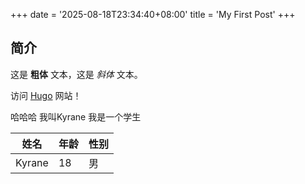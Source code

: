 +++
date = '2025-08-18T23:34:40+08:00'
title = 'My First Post'
+++

## 简介

这是 **粗体** 文本，这是 *斜体* 文本。

访问 [Hugo](https://gohugo.io) 网站！


哈哈哈 我叫Kyrane 我是一个学生

| 姓名 | 年龄 | 性别 |
| ---- | ---- | ---- |
| Kyrane | 18 | 男 |